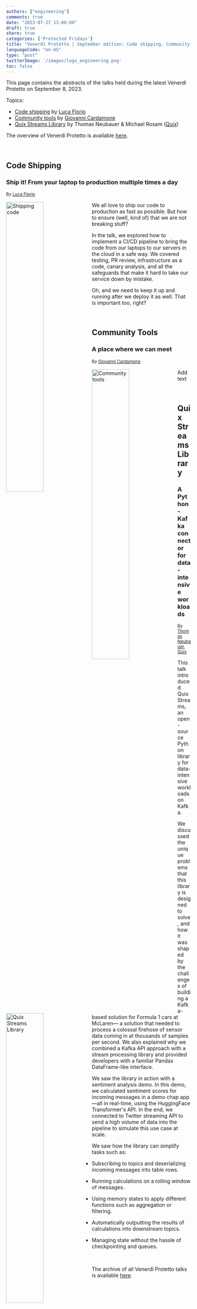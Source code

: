 ```yaml
---
authors: ["engineering"]
comments: true
date: "2023-07-27 13:00:00"
draft: true
share: true
categories: ['Protected Fridays']
title: "Venerdì Protetto | September edition: Code shipping, Community tools, Quix Streams Library"
languageCode: "en-US"
type: "post"
twitterImage: '/images/logo_engineering.png'
toc: false
---
```


<script type="application/ld+json">
{ 
  "@context": "https://schema.org", 
  "@type": "BlogPosting",
  "headline": "Venerdì Protetto | September edition: Code shipping, Community tools, Quix Streams Library",
  "keywords": "Code shipping, Community tools, Quix Streams Library", 
  "wordcount": "",
  "publisher": "Facile.it Engineering",
  "url": "https://engineering.facile.it/",
  "datePublished": "2023-09-15",
  "dateCreated": "2023-09-12",
  "dateModified": "2023-09-12",
  "description": "Abstracts of the talks held during the Venerdì Protetto on September 8th, 2023",
  "articleBody":"",
  "author": {
    "@type": "Person",
    "name": "Ana"
  }
}
</script>


This page contains the abstracts of the talks held during the latest Venerdì Protetto on September 8, 2023. 

Topics:
- [Code shipping](code-shipping) by [Luca Florio]()
- [Community tools](#community-tools) by [Giovanni Cardamone]()
- [Quix Streams Library](quix-streams-library) by Thomas Neubauer & Michael Rosam ([Quix](https://quix.io/))

The overview of Venerdì Protetto is available [here](https://engineering.facile.it/blog/eng/v-protetto/).

<br>

## Code Shipping

### Ship it! From your laptop to production multiple times a day

<sup>By [Luca Florio](https://www.linkedin.com/in/elleflorio/)<sup>

<a href= "/images/venerd%C3%AC_protetto/shipping-code.png?raw=true" target="_blank"> 
<img align="left" style="width:45%; margin-right: 0.5em" src="/images/venerd%C3%AC_protetto/shipping-code.png?raw=true" alt="Shipping code" title="Shipping code" /> 
</a>

We all love to ship our code to production as fast as possible. But how to ensure (well, kind of) that we are not breaking stuff?

In the talk, we explored how to implement a CI/CD pipeline to bring the code from our laptops to our servers in the cloud in a safe way. We covered testing, PR review, infrastructure as a code, canary analysis, and all the safeguards that make it hard to take our service down by mistake. 

Oh, and we need to keep it up and running after we deploy it as well. That is important too, right?

<br>

## Community Tools

### A place where we can meet

<sup>By [Giovanni Cardamone]()<sup>

<a href= "/images/venerd%C3%AC_protetto/community-tools.png?raw=true" target="_blank"> 
<img align="left" style="width:45%; margin-right: 0.5em" src="/images/venerd%C3%AC_protetto/community-tools.png?raw=true" alt="Community tools" title="Community tools" /> 
</a>

Add text

<br>

## Quix Streams Library 

### A Python-Kafka connector for data-intensive workloads

<sup>By [Thomas Neubauer](), [Quix](https://quix.io/)

<a href= "/images/venerd%C3%AC_protetto/quix-streams.png?raw=true" target="_blank"> 
<img align="left" style="width:45%; margin-right: 0.5em" src="/images/venerd%C3%AC_protetto/quix-streams.png?raw=true" alt="Quix Streams Library" title="Quix Streams Library" /> 
</a>

This talk introduced Quix Streams, an open-source Python library for data-intensive workloads on Kafka.

We discussed the unique problems that this library is designed to solve, and how it was shaped by the challenges of building a Kafka-based solution for Formula 1 cars at McLaren— a solution that needed to process a colossal firehose of sensor data coming in at thousands of samples per second.  We also explained why we combined a Kafka API approach with a stream processing library and provided developers with a familiar Pandas DataFrame-like interface.

We saw the library in action with a sentiment analysis demo. In this demo, we calculated sentiment scores for incoming messages in a demo chap app—all in real-time, using the HuggingFace Transformer's API. In the end, we connected to Twitter streaming API to send a high volume of data into the pipeline to simulate this use case at scale.                

We saw how the library can simplify tasks such as:

- Subscribing to topics and deserializing incoming messages into table rows.

- Running calculations on a rolling window of messages.

- Using memory states to apply different functions such as aggregation or filtering.

- Automatically outputting the results of calculations into downstream topics.

- Managing state without the hassle of checkpointing and queues.

<br>

The archive of all Venerdì Protetto talks is available [here](/categories/protected-fridays).
